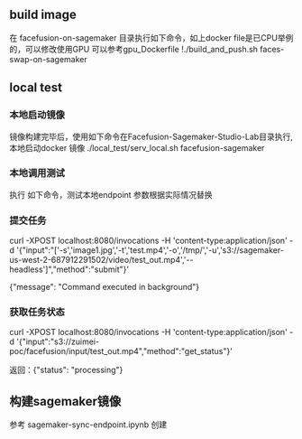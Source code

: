 ## build image
在 facefusion-on-sagemaker 目录执行如下命令，如上docker file是已CPU举例的，可以修改使用GPU 可以参考gpu_Dockerfile
!./build_and_push.sh faces-swap-on-sagemaker

## local test
### 本地启动镜像
镜像构建完毕后，使用如下命令在Facefusion-Sagemaker-Studio-Lab目录执行,本地启动docker 镜像
./local_test/serv_local.sh facefusion-sagemaker

### 本地调用测试
执行 如下命令，测试本地endpoint 参数根据实际情况替换 

### 提交任务

curl -XPOST localhost:8080/invocations  -H 'content-type:application/json'  -d '{"input":"['-s','image1.jpg','-t','test.mp4','-o','/tmp/','-u','s3://sagemaker-us-west-2-687912291502/video/test_out.mp4','--headless']","method":"submit"}'

{"message": "Command executed in background"}

### 获取任务状态

curl -XPOST localhost:8080/invocations  -H 'content-type:application/json'  -d '{"input":"s3://zuimei-poc/facefusion/input/test_out.mp4","method":"get_status"}'

返回：{"status": "processing"}

## 构建sagemaker镜像
参考 
sagemaker-sync-endpoint.ipynb 创建


